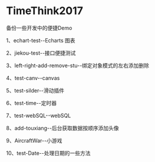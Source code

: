 # TimeThink2017

备份一些开发中的便捷Demo

1、echart-test--Echarts 图表

2、jiekou-test--接口便捷测试

3、left-right-add-remove-stu--绑定对象模式的左右添加删除

4、test-canv--canvas

5、test-silder--滑动插件

6、test-time--定时器

7、test-webSQL--webSQL

8、add-touxiang--后台获取数据按顺序添加头像

9、AircraftWar--小游戏

10、test-Date--处理日期的一些方法
